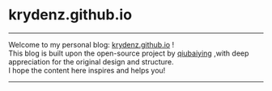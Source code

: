 # krydenz.github.io

---

Welcome to my personal blog: [krydenz.github.io](http://krydenz.github.io) !    
This blog is built upon the open-source project by [qiubaiying](https://github.com/qiubaiying/qiubaiying.github.io) ,with deep appreciation for the original design and structure.   
I hope the content here inspires and helps you!

---

